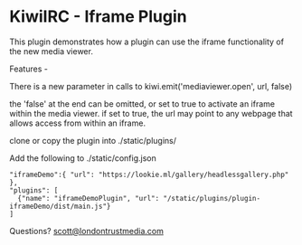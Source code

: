 # KiwiIRC - Iframe Plugin

This plugin demonstrates how a plugin can use the iframe functionality of the new media viewer.

Features -

There is a new parameter in calls to kiwi.emit('mediaviewer.open', url, false)

the 'false' at the end can be omitted, or set to true to activate an iframe within
the media viewer. if set to true, the url may point to any webpage that allows
access from within an iframe.

clone or copy the plugin into ./static/plugins/

Add the following to ./static/config.json

    "iframeDemo":{ "url": "https://lookie.ml/gallery/headlessgallery.php" },
    "plugins": [
      {"name": "iframeDemoPlugin", "url": "/static/plugins/plugin-iframeDemo/dist/main.js"}
    ]
  
  


Questions? scott@londontrustmedia.com